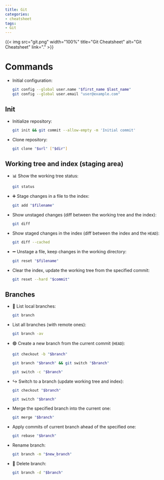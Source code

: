 ```yaml
---
title: Git
categories:
- cheatsheet
tags:
- Git
---
```

{{< img src="git.png" width="100%" title="Git Cheatsheet" alt="Git Cheatsheet" link="." >}}

# Commands
- Initial configuration:
    ```bash
    git config --global user.name "$first_name $last_name"
    git config --global user.email "user@example.com"
    ```
## Init
- Initialize repository:
    ```bash
    git init && git commit --allow-empty -m 'Initial commit'
    ```
- Clone repository:
    ```bash
    git clone "$url" ["$dir"]
    ```
## Working tree and index (staging area)
- :bar_chart: Show the working tree status:
    ```bash
    git status
    ```
- :heavy_plus_sign: Stage changes in a file to the index:
    ```bash
    git add "$filename"
    ```
- Show unstaged changes (diff between the working tree and the index):
    ```bash
    git diff
    ```
- Show staged changes in the index (diff between the index and the `HEAD`):
    ```bash
    git diff --cached
    ```
- :heavy_minus_sign: Unstage a file, keep changes in the working directory:
    ```bash
    git reset "$filename"
    ```
- Clear the index, update the working tree from the specified commit:
    ```bash
    git reset --hard "$commit"
    ```
## Branches
- :scroll: List local branches:
    ```bash
    git branch
    ```
- List all branches (with remote ones):
    ```bash
    git branch -av
    ```
- :green_circle: Create a new branch from the current commit (`HEAD`):
    ```bash
    git checkout -b "$branch"
    ```
    ```bash
    git branch "$branch" && git switch "$branch"
    ```
    ```bash
    git switch -c "$branch"
    ```
- :arrow_right_hook: Switch to a branch (update working tree and index):
    ```bash
    git checkout "$branch"
    ```
    ```bash
    git switch "$branch"
    ```
- Merge the specified branch into the current one:
    ```bash
    git merge "$branch"
    ```
- Apply commits of current branch ahead of the specified one:
    ```bash
    git rebase "$branch"
    ```
- Rename branch:
    ```bash
    git branch -m "$new_branch"
    ```
- :red_circle: Delete branch:
    ```bash
    git branch -d "$branch"
    ```